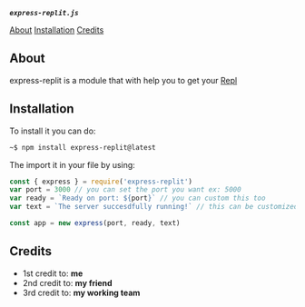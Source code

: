 ***```express-replit.js```***

[About](#About)
[Installation](#Installation)
[Credits](#Credits)

## About
express-replit is a module that with  help you to get your [Repl](https://bit.ly/replithome)

## Installation

To install it you can do: 

```zsh
~$ npm install express-replit@latest
```

The import it in your file by using:

```js
const { express } = require('express-replit')
var port = 3000 // you can set the port you want ex: 5000
var ready = `Ready on port: ${port}` // you can custom this too
var text = `The server succesdfully running!` // this can be customized too

const app = new express(port, ready, text)
```

## Credits

- 1st credit to: ****me****
- 2nd credit to: ****my friend****
- 3rd credit to: ****my working team****
